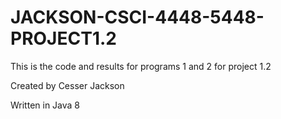# JACKSON-CSCI-4448-5448-PROJECT1.2
This is the code and results for programs 1 and 2 for project 1.2

Created by Cesser Jackson

Written in Java 8 
